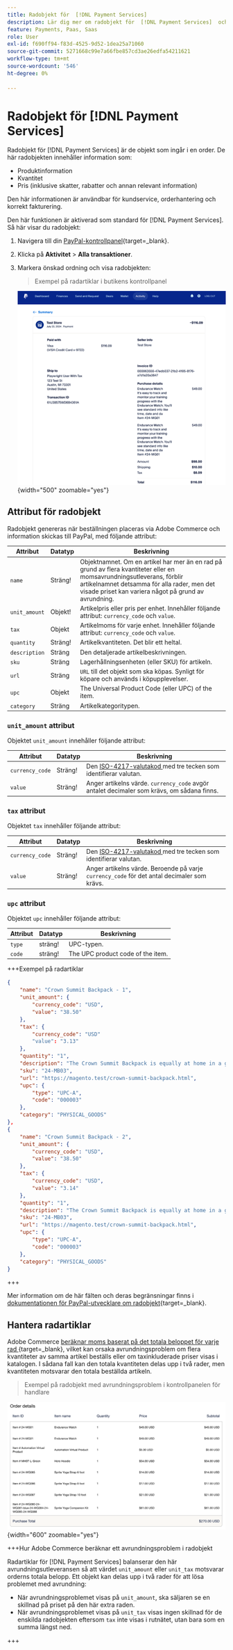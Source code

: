 ```yaml
---
title: Radobjekt för  [!DNL Payment Services]
description: Lär dig mer om radobjekt för  [!DNL Payment Services]  och hur du visar radobjekt på kontrollpanelen för handlare.
feature: Payments, Paas, Saas
role: User
exl-id: f690ff94-f83d-4525-9d52-1dea25a71060
source-git-commit: 5271668c99e7a66fbe857cd3ae26edfa54211621
workflow-type: tm+mt
source-wordcount: '546'
ht-degree: 0%

---
```


# Radobjekt för [!DNL Payment Services]

Radobjekt för [!DNL Payment Services] är de objekt som ingår i en order. De här radobjekten innehåller information som:

* Produktinformation
* Kvantitet
* Pris (inklusive skatter, rabatter och annan relevant information)

Den här informationen är användbar för kundservice, orderhantering och korrekt fakturering.

Den här funktionen är aktiverad som standard för [!DNL Payment Services]. Så här visar du radobjekt:

1. Navigera till din [PayPal-kontrollpanel](https://www.paypal.com/merchant/){target=_blank}.

1. Klicka på **Aktivitet** > **Alla transaktioner**.

1. Markera önskad ordning och visa radobjekten:

   > Exempel på radartiklar i butikens kontrollpanel

   ![Vyn Radobjekt](assets/paypal-shopper-dashboard-line-items-view.png){width="500" zoomable="yes"}

## Attribut för radobjekt

Radobjekt genereras när beställningen placeras via Adobe Commerce och information skickas till PayPal, med följande attribut:

| Attribut | Datatyp | Beskrivning |
| --- | --- | --- |
| `name` | Sträng! | Objektnamnet. Om en artikel har mer än en rad på grund av flera kvantiteter eller en momsavrundningsutleverans, förblir artikelnamnet detsamma för alla rader, men det visade priset kan variera något på grund av avrundning. |
| `unit_amount` | Objekt! | Artikelpris eller pris per enhet. Innehåller följande attribut: `currency_code` och `value`. |
| `tax` | Objekt | Artikelmoms för varje enhet. Innehåller följande attribut: `currency_code` och `value`. |
| `quantity` | Sträng! | Artikelkvantiteten. Det blir ett heltal. |
| `description` | Sträng | Den detaljerade artikelbeskrivningen. |
| `sku` | Sträng | Lagerhållningsenheten (eller SKU) för artikeln. |
| `url` | Sträng | `URL` till det objekt som ska köpas. Synligt för köpare och används i köpupplevelser. |
| `upc` | Objekt | The Universal Product Code (eller UPC) of the item. |
| `category` | Sträng | Artikelkategoritypen. |

### `unit_amount` attribut

Objektet `unit_amount` innehåller följande attribut:

| Attribut | Datatyp | Beskrivning |
| --- | --- | --- |
| `currency_code` | Sträng! | Den [ISO-4217-valutakod ](https://developer.paypal.com/api/rest/reference/currency-codes/) med tre tecken som identifierar valutan. |
| `value` | Sträng! | Anger artikelns värde. `currency_code` avgör antalet decimaler som krävs, om sådana finns. |

### `tax` attribut

Objektet `tax` innehåller följande attribut:

| Attribut | Datatyp | Beskrivning |
| --- | --- | --- |
| `currency_code` | Sträng! | Den [ISO-4217-valutakod ](https://developer.paypal.com/api/rest/reference/currency-codes/) med tre tecken som identifierar valutan. |
| `value` | Sträng! | Anger artikelns värde. Beroende på varje `currency_code` för det antal decimaler som krävs. |

### `upc` attribut

Objektet `upc` innehåller följande attribut:

| Attribut | Datatyp | Beskrivning |
| --- | --- | --- |
| `type` | sträng! | UPC-typen. |
| `code` | sträng! | The UPC product code of the item. |

+++Exempel på radartiklar

```json
{
    "name": "Crown Summit Backpack - 1",
    "unit_amount": {
        "currency_code": "USD",
        "value": "38.50"
    },
    "tax": {
        "currency_code": "USD"
        "value": "3.13"
    },
    "quantity": "1",
    "description": "The Crown Summit Backpack is equally at home in a gym locker, study cube or a pup tent, so be sure yours is packed with books,",
    "sku": "24-MB03",
    "url": "https://magento.test/crown-summit-backpack.html",
    "upc": {
        "type": "UPC-A",
        "code": "000003"
    },
    "category": "PHYSICAL_GOODS"
},
{
    "name": "Crown Summit Backpack - 2",
    "unit_amount": {
        "currency_code": "USD",
        "value": "38.50"
    },
    "tax": {
        "currency_code": "USD",
        "value": "3.14"
    },
    "quantity": "1",
    "description": "The Crown Summit Backpack is equally at home in a gym locker, study cube or a pup tent, so be sure yours is packed with books,",
    "sku": "24-MB03",
    "url": "https://magento.test/crown-summit-backpack.html",
    "upc": {
        "type": "UPC-A",
        "code": "000003"
    },
    "category": "PHYSICAL_GOODS"
}
```

+++

Mer information om de här fälten och deras begränsningar finns i [dokumentationen för PayPal-utvecklare om radobjekt](https://developer.paypal.com/docs/api/orders/v2/#definition-line_item){target=_blank}.

## Hantera radartiklar

Adobe Commerce [beräknar moms baserat på det totala beloppet för varje rad ](https://experienceleague.adobe.com/en/docs/commerce-admin/stores-sales/site-store/taxes/taxes#warning-messages){target=_blank}, vilket kan orsaka avrundningsproblem om flera kvantiteter av samma artikel beställs eller om taxinkluderade priser visas i katalogen. I sådana fall kan den totala kvantiteten delas upp i två rader, men kvantiteten motsvarar den totala beställda artikeln.

> Exempel på radobjekt med avrundningsproblem i kontrollpanelen för handlare

![Vyn Radobjekt](assets/line-items-example.png){width="600" zoomable="yes"}

+++Hur Adobe Commerce beräknar ett avrundningsproblem i radobjekt

Radartiklar för [!DNL Payment Services] balanserar den här avrundningsutleveransen så att värdet `unit_amount` eller `unit_tax` motsvarar orderns totala belopp. Ett objekt kan delas upp i två rader för att lösa problemet med avrundning:

* När avrundningsproblemet visas på `unit_amount`, ska säljaren se en skillnad på priset på den här extra raden.
* När avrundningsproblemet visas på `unit_tax` visas ingen skillnad för de enskilda radobjekten eftersom `tax` inte visas i rutnätet, utan bara som en summa längst ned.

+++
